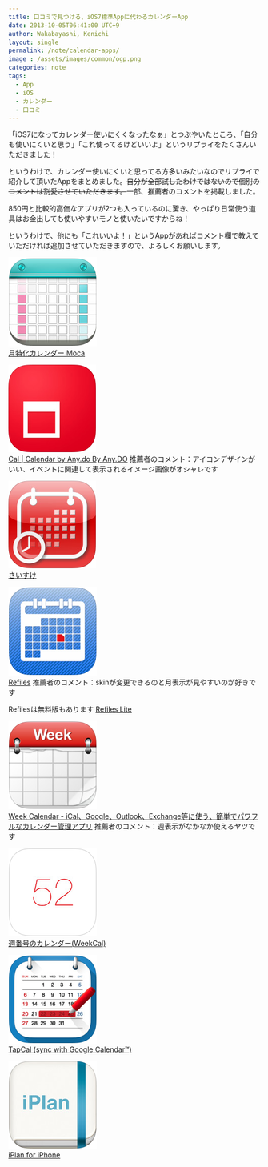 ```yaml
---
title: 口コミで見つける、iOS7標準Appに代わるカレンダーApp
date: 2013-10-05T06:41:00 UTC+9
author: Wakabayashi, Kenichi
layout: single
permalink: /note/calendar-apps/
image : /assets/images/common/ogp.png
categories: note
tags:
  - App
  - iOS
  - カレンダー
  - 口コミ
---
```

「iOS7になってカレンダー使いにくくなったなぁ」とつぶやいたところ、「自分も使いにくいと思う」「これ使ってるけどいいよ」というリプライをたくさんいただきました！

というわけで、カレンダー使いにくいと思ってる方多いみたいなのでリプライで紹介して頂いたAppをまとめました。<del datetime="2013-10-04T22:56:15 UTC+9">自分が全部試したわけではないので個別のコメントは割愛させていただきます。</del>一部、推薦者のコメントを掲載しました。

850円と比較的高価なアプリが2つも入っているのに驚き、やっぱり日常使う道具はお金出しても使いやすいモノと使いたいですからね！

というわけで、他にも「これいいよ！」というAppがあればコメント欄で教えていただければ追加させていただきますので、よろしくお願いします。

[![moca](/assets/images/2013/10/moca.png)<br />月特化カレンダー Moca](https://itunes.apple.com/jp/app/yue-te-huakarenda-moca/id533031474?mt=8)

[![cal](/assets/images/2013/10/cal.png)<br />Cal | Calendar by Any.do By Any.DO](https://itunes.apple.com/jp/app/cal-calendar-by-any.do/id648287824?mt=8)
推薦者のコメント：アイコンデザインがいい、イベントに関連して表示されるイメージ画像がオシャレです

[![saisuke](/assets/images/2013/10/saisuke.png)<br />さいすけ](https://itunes.apple.com/jp/app/saisuke/id289228987?mt=8)

[![Refiles](/assets/images/2013/10/refiles.png)<br />Refiles](https://itunes.apple.com/jp/app/refills-sukejuru-todo-guan/id341691394?mt=8)
推薦者のコメント：skinが変更できるのと月表示が見やすいのが好きです

Refilesは無料版もあります
[Refiles Lite](https://itunes.apple.com/jp/app/refills-lite-sukejuru-todo/id480944934?mt=8)

[![Weel Calendar](/assets/images/2013/10/weelcalendar.png)<br />Week Calendar - iCal、Google、Outlook、Exchange等に使う、簡単でパワフルなカレンダー管理アプリ](https://itunes.apple.com/jp/app/week-calendar-ical-google/id381059732?mt=8)
推薦者のコメント：週表示がなかなか使えるヤツです

[![weekcal](/assets/images/2013/10/weekcal.png)<br />週番号のカレンダー(WeekCal)](https://itunes.apple.com/jp/app/zhou-fan-haonokarenda-weekcal/id394637769?mt=8)

[![tapcal](/assets/images/2013/10/tapcal.png)<br />TapCal (sync with Google Calendar™)](https://itunes.apple.com/jp/app/tapcal-sync-google-calendar/id368004350?mt=8)

[![iPlan](/assets/images/2013/10/iPlan.png)<br />iPlan for iPhone](https://itunes.apple.com/jp/app/iplan-for-iphone/id530765542?mt=8)